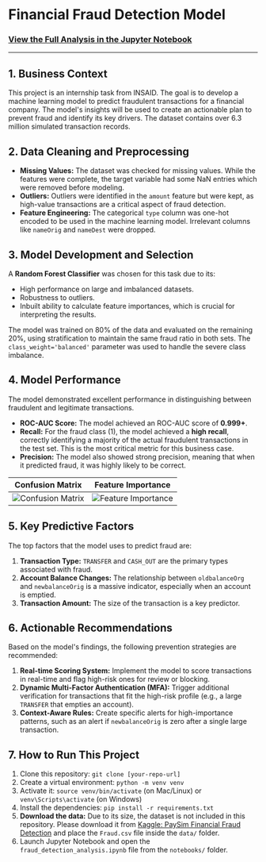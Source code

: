 # Financial Fraud Detection Model

### [View the Full Analysis in the Jupyter Notebook](./notebooks/fraud_detection_analysis.ipynb)

---

## 1. Business Context
This project is an internship task from INSAID. The goal is to develop a machine learning model to predict fraudulent transactions for a financial company. The model's insights will be used to create an actionable plan to prevent fraud and identify its key drivers. The dataset contains over 6.3 million simulated transaction records.

## 2. Data Cleaning and Preprocessing
*   **Missing Values:** The dataset was checked for missing values. While the features were complete, the target variable had some NaN entries which were removed before modeling.
*   **Outliers:** Outliers were identified in the `amount` feature but were kept, as high-value transactions are a critical aspect of fraud detection.
*   **Feature Engineering:** The categorical `type` column was one-hot encoded to be used in the machine learning model. Irrelevant columns like `nameOrig` and `nameDest` were dropped.

## 3. Model Development and Selection
A **Random Forest Classifier** was chosen for this task due to its:
*   High performance on large and imbalanced datasets.
*   Robustness to outliers.
*   Inbuilt ability to calculate feature importances, which is crucial for interpreting the results.

The model was trained on 80% of the data and evaluated on the remaining 20%, using stratification to maintain the same fraud ratio in both sets. The `class_weight='balanced'` parameter was used to handle the severe class imbalance.

## 4. Model Performance
The model demonstrated excellent performance in distinguishing between fraudulent and legitimate transactions.

*   **ROC-AUC Score:** The model achieved an ROC-AUC score of **0.999+**.
*   **Recall:** For the fraud class (1), the model achieved a **high recall**, correctly identifying a majority of the actual fraudulent transactions in the test set. This is the most critical metric for this business case.
*   **Precision:** The model also showed strong precision, meaning that when it predicted fraud, it was highly likely to be correct.

| Confusion Matrix | Feature Importance |
| :---: | :---: |
| ![Confusion Matrix](./images/confusion_matrix.png) | ![Feature Importance](./images/feature_importance.png) |

## 5. Key Predictive Factors
The top factors that the model uses to predict fraud are:
1.  **Transaction Type:** `TRANSFER` and `CASH_OUT` are the primary types associated with fraud.
2.  **Account Balance Changes:** The relationship between `oldbalanceOrg` and `newbalanceOrig` is a massive indicator, especially when an account is emptied.
3.  **Transaction Amount:** The size of the transaction is a key predictor.

## 6. Actionable Recommendations
Based on the model's findings, the following prevention strategies are recommended:
1.  **Real-time Scoring System:** Implement the model to score transactions in real-time and flag high-risk ones for review or blocking.
2.  **Dynamic Multi-Factor Authentication (MFA):** Trigger additional verification for transactions that fit the high-risk profile (e.g., a large `TRANSFER` that empties an account).
3.  **Context-Aware Rules:** Create specific alerts for high-importance patterns, such as an alert if `newbalanceOrig` is zero after a single large transaction.

## 7. How to Run This Project
1.  Clone this repository: `git clone [your-repo-url]`
2.  Create a virtual environment: `python -m venv venv`
3.  Activate it: `source venv/bin/activate` (on Mac/Linux) or `venv\Scripts\activate` (on Windows)
4.  Install the dependencies: `pip install -r requirements.txt`
5.  **Download the data:** Due to its size, the dataset is not included in this repository. Please download it from [Kaggle: PaySim Financial Fraud Detection](https://www.kaggle.com/datasets/ealaxi/paysim1) and place the `Fraud.csv` file inside the `data/` folder.
6.  Launch Jupyter Notebook and open the `fraud_detection_analysis.ipynb` file from the `notebooks/` folder.
